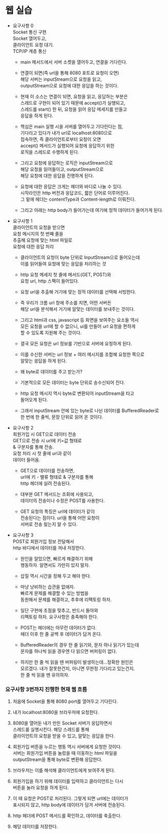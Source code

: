 # 웹 실습  

* 요구사항 0    
  Socket 통신 구현     
  Socket 열어두고,    
  클라이언트 요청 대기.   
  TCP/IP 계층 통신     

  * main 메서드에서 서버 소켓을 열어두고, 연결을 기다린다.   
  
  * 연결이 되면(즉 url을 통해 8080 포트로 요청이 오면)   
    해당 서버는 inputStream으로 요청을 읽고,     
    outputStream으로 요청에 대한 응답을 하는 것이다.   
    
  * 현재 이 소스는 연결이 되면, 요청을 읽고, 응답하는 부분은     
    스레드로 구현이 되어 있기 때문에 accept()가 실행되고,     
    스레드를 start() 한 뒤, 요청을 읽어 응답 메세지를 만들고    
    응답을 하게 된다.   
    
  * 핵심은 main 실행 시을 서버를 열어두고 기다린다는 점,    
    기다리고 있다가 내가 url로 localhost:8080으로   
    접속하면, 즉 클라이언트로부터 요청이 오면     
    accept() 메서드가 실행되어 요청에 응답하기 위한     
    로직을 스레드로 수행하게 된다.   
    
  * 그리고 요청에 응답하는 로직은 inputStream으로               
    해당 요청을 읽어들이고, outputStream으로            
    해당 요청에 대한 응답을 진행하게 된다.                  
                  
  * 요청에 대한 응답은 크게는 헤더와 바디로 나눌 수 있다.             
    시작라인은 http 버전과 응답코드, 짧은 단어로 이루어진다.            
    그 밑에 헤더는 contentType과 Content-length로 이뤄진다.            
             
  * 그리고 아래는 http body가 들어가는데 여기에 정적 데이터가 들어가게 된다.                    
            
* 요구사항 1      
  클라이언트의 요청을 받으면     
  요청 메시지의 첫 번째 줄을    
  추출해 요청에 맞는 html 파일로    
  요청에 대한 응답 처리
      
  * 클라이언트의 요청이 byte 단위로 InputStream으로 들어오는데     
   이를 읽어들여 요청에 맞는 응답을 처리하는 것    
   
  * http 요청 메세지 첫 줄에 메서드(GET, POST)와    
   요청 url, http 스팩이 들어있다.     
   
  * 요청 url을 추출해 거기에 맞는 정적 데이터를 선택해 서빙한다.    
 
  * 즉 우리가 크롬 url 창에 주소를 치면, 어떤 서버든    
   해당 url을 분석해서 거기에 알맞는 데이터를 보내주는 것이다.   
   
  * 그리고 html과 css, javascript 등 화면을 보여주는 요소들 역시    
   모든 요청을 url에 할 수 없으니, ui를 만들어 url 요청을 편하게     
   할 수 있도록 지원해 주는 것이다.    
   
  * 결국 모든 요청은 url 정보를 기반으로 서버에 요청하게 된다.   

  * 이를 수신한 서버는 url 정보 + 여러 메시지를 조합해 요청한 쪽으로   
   알맞는 응답을 하게 된다.   
   
  * 왜 byte로 데이터를 주고 받는가?    
   * 기본적으로 모든 데이터는 byte 단위로 송수신되어 진다.     
   * http 요청 메시지 역시 byte로 변환되어 inputStream을 타고   
     들어오게 된다.   
   * 그래서 inputStream 안에 있는 byte로 나뉜 데이터를 BufferedReader로    
     한 번에 한 줄씩, 문장 단위로 읽어 온 것이다.   
     
* 요구사항 2    
  회원가입 시 GET으로 데이터 전송     
  GET으로 전송 시 url에 키=값 형태로    
  & 구분자를 통해 전송.    
  요청 처리 시 첫 줄에 url과 같이   
  데이터 들어옴.
    
  * GET으로 데이터를 전송하면,      
    url에 키 - 밸류 형태로 & 구분자를 통해    
    http 헤더에 실려 전송된다.   
   
  * 대부분 GET 메서드는 조회에 사용되고,   
   데이터의 전송이나 수정은 POST를 사용한다.  
   
  * GET 요청의 특징은 url에 데이터가 같이    
    전송된다는 점이다. url을 통해 어떤 요청이   
    서버로 전송 됬는지 알 수 있다.    

* 요구사항 3      
  POST로 회원가입 정보 전달해서    
  http 바디에서 데이터를 꺼내 저장한다.    
  
  * 원인을 알았으면, 빠르게 해결하기 위해      
    행동하자. 알면서도 가만히 있지 말자.   
    
  * 삽질 역시 시간을 정해 두고 해야 한다.    
  
  * 마냥 낭비하는 습관을 없애자.   
    빠르게 문제를 해결할 수 있는 방법을   
    동원해서 문제를 해결하고, 추후에 리팩토링 하자.    
    
  * 일단 구현에 초점을 맞추고, 반드시 돌아와  
    리팩토링 하자. 요구사항은 충족해야 한다.     
   
  * POST는 헤더에는 아무런 데이터가 없다.    
    헤더 이후 한 줄 공백 후 데이터가 담겨 온다.    
  
  * BufferedReader의 경우 한 줄 읽기와, 문자 하나 읽기가 있는데    
    문자를 하나씩 읽을 경우엔 다 읽으면 버퍼링이 없다.     
  
  * 하지만 한 줄 씩 읽을 땐 버퍼링이 발생하는데...정확한 원인은     
    모르겠다. 내가 잘못한건지, 아니면 무한정 기다리고 있는건지.   
    한 줄 씩 읽을 땐 유의하자.     
  
### 요구사항 3번까지 진행한 현재 웹 흐름     
1. 처음에 Socket을 통해 8080 port를 열어두고 기다린다.    

2. 내가 localhost:8080을 브라우저에 요청한다.   

3. 8080을 열어둔 내가 만든 Socket 서버가 응답하면서     
   스레드를 실행시킨다. 해당 스레드를 통해    
   클라이언트의 요청을 받을 수 있고, 알맞는 응답을 한다.   
   
4. 회원가입 버튼을 누르는 행동 역시 서버에게 요청한 것이다.    
   서버는 회원가입 버튼을 눌렀을 때 이동하는 html 파일을     
   outputStream을 통해 byte로 변환해 응답한다.   
   
5. 브라우저는 이를 해석해 클라이언트에게 보여주게 된다.   

6. 회원가입을 하기 위해 데이터를 입력하고 클라이언트는 다시    
   버튼을 눌러 요청을 하게 된다.   
   
7. 이 때 요청은 POST로 처리된다. 그렇게 되면 url에는 데이터가    
   표시되지 않고, http body에 데이터가 담겨 서버에 전송된다.   
   
8. http 헤더에 POST 메서드를 확인하고, 데이터를 축출한다.   

9. 해당 데이터를 저장한다.    
